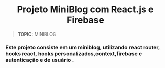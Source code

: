 # <div align="center">Projeto MiniBlog com React.js e Firebase</div>


> **TOPIC:** MINIBLOG

### Este projeto consiste em um miniblog, utilizando react router, hooks react, hooks personalizados,context,firebase e autenticação e de usuário .
<br> 


